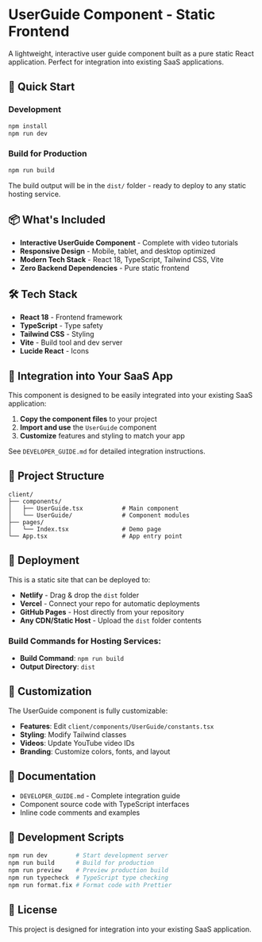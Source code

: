 # UserGuide Component - Static Frontend

A lightweight, interactive user guide component built as a pure static React application. Perfect for integration into existing SaaS applications.

## 🚀 Quick Start

### Development

```bash
npm install
npm run dev
```

### Build for Production

```bash
npm run build
```

The build output will be in the `dist/` folder - ready to deploy to any static hosting service.

## 📦 What's Included

- **Interactive UserGuide Component** - Complete with video tutorials
- **Responsive Design** - Mobile, tablet, and desktop optimized
- **Modern Tech Stack** - React 18, TypeScript, Tailwind CSS, Vite
- **Zero Backend Dependencies** - Pure static frontend

## 🛠️ Tech Stack

- **React 18** - Frontend framework
- **TypeScript** - Type safety
- **Tailwind CSS** - Styling
- **Vite** - Build tool and dev server
- **Lucide React** - Icons

## 🎯 Integration into Your SaaS App

This component is designed to be easily integrated into your existing SaaS application:

1. **Copy the component files** to your project
2. **Import and use** the `UserGuide` component
3. **Customize** features and styling to match your app

See `DEVELOPER_GUIDE.md` for detailed integration instructions.

## 📁 Project Structure

```
client/
├── components/
│   ├── UserGuide.tsx           # Main component
│   └── UserGuide/              # Component modules
├── pages/
│   └── Index.tsx               # Demo page
└── App.tsx                     # App entry point
```

## 🚀 Deployment

This is a static site that can be deployed to:

- **Netlify** - Drag & drop the `dist` folder
- **Vercel** - Connect your repo for automatic deployments
- **GitHub Pages** - Host directly from your repository
- **Any CDN/Static Host** - Upload the `dist` folder contents

### Build Commands for Hosting Services:

- **Build Command**: `npm run build`
- **Output Directory**: `dist`

## 🎨 Customization

The UserGuide component is fully customizable:

- **Features**: Edit `client/components/UserGuide/constants.tsx`
- **Styling**: Modify Tailwind classes
- **Videos**: Update YouTube video IDs
- **Branding**: Customize colors, fonts, and layout

## 📖 Documentation

- `DEVELOPER_GUIDE.md` - Complete integration guide
- Component source code with TypeScript interfaces
- Inline code comments and examples

## 🧪 Development Scripts

```bash
npm run dev        # Start development server
npm run build      # Build for production
npm run preview    # Preview production build
npm run typecheck  # TypeScript type checking
npm run format.fix # Format code with Prettier
```

## 📄 License

This project is designed for integration into your existing SaaS application.

